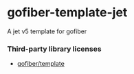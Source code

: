 # gofiber-template-jet
A jet v5 template for gofiber

### Third-party library licenses
- [gofiber/template](https://github.com/gofiber/template/blob/master/LICENSE)